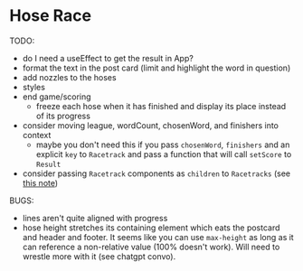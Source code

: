 # Hose Race

TODO:

- do I need a useEffect to get the result in App?
- format the text in the post card (limit and highlight the word in question)
- add nozzles to the hoses
- styles
- end game/scoring
  - freeze each hose when it has finished and display its place instead of its progress
- consider moving league, wordCount, chosenWord, and finishers into context
  - maybe you don't need this if you pass `chosenWord`, `finishers` and an explicit `key` to `Racetrack` and pass a function that will call `setScore` to `Result`
- consider passing `Racetrack` components as `children` to `Racetracks` (see [this note](https://react.dev/learn/passing-data-deeply-with-context#before-you-use-context))

BUGS:

- lines aren't quite aligned with progress
- hose height stretches its containing element which eats the postcard and header and footer. It seems like you can use `max-height` as long as it can reference a non-relative value (100% doesn't work). Will need to wrestle more with it (see chatgpt convo).
